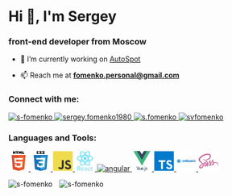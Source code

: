 <h1>Hi 👋, I'm Sergey</h1>
<h3>front-end developer from Moscow</h3>

- 🔭 I’m currently working on [AutoSpot](https://autospot.ru/)

- 📫 Reach me at **fomenko.personal@gmail.com**

<h3>Connect with me:</h3>
<p>
<a href="https://linkedin.com/in/s-fomenko" target="blank">
  <img src="https://raw.githubusercontent.com/rahuldkjain/github-profile-readme-generator/master/src/images/icons/Social/linked-in-alt.svg" alt="s-fomenko" height="30" width="40" />
</a>
<a href="https://fb.com/sergey.fomenko1980" target="blank">
  <img src="https://raw.githubusercontent.com/rahuldkjain/github-profile-readme-generator/master/src/images/icons/Social/facebook.svg" alt="sergey.fomenko1980" height="30" width="40" />
</a>
<a href="https://instagram.com/s.fomenko" target="blank">
  <img src="https://raw.githubusercontent.com/rahuldkjain/github-profile-readme-generator/master/src/images/icons/Social/instagram.svg" alt="s.fomenko" height="30" width="40" />
</a>
<a href="https://twitter.com/svfomenko" target="blank">
  <img src="https://raw.githubusercontent.com/rahuldkjain/github-profile-readme-generator/master/src/images/icons/Social/twitter.svg" alt="svfomenko" height="30" width="40" />
</a>
</p>

<h3>Languages and Tools:</h3>
<p>
  <a href="https://www.w3.org/html/" target="_blank">
    <img src="https://raw.githubusercontent.com/devicons/devicon/master/icons/html5/html5-original-wordmark.svg" alt="html5" width="40" height="40"/>
  </a>
  <a href="https://www.w3schools.com/css/" target="_blank">
    <img src="https://raw.githubusercontent.com/devicons/devicon/master/icons/css3/css3-original-wordmark.svg" alt="css3" width="40" height="40"/>
  </a>
  <a href="https://developer.mozilla.org/en-US/docs/Web/JavaScript" target="_blank">
    <img src="https://raw.githubusercontent.com/devicons/devicon/master/icons/javascript/javascript-original.svg" alt="javascript" width="40" height="40"/>
  </a>
  <a href="https://reactjs.org/" target="_blank">
    <img src="https://raw.githubusercontent.com/devicons/devicon/master/icons/react/react-original-wordmark.svg" alt="react" width="40" height="40"/>
  </a>
  <a href="https://angular.io" target="_blank">
    <img src="https://angular.io/assets/images/logos/angular/angular.svg" alt="angular" width="40" height="40"/>
  </a>
  <a href="https://vuejs.org/" target="_blank">
    <img src="https://raw.githubusercontent.com/devicons/devicon/master/icons/vuejs/vuejs-original-wordmark.svg" alt="vuejs" width="40" height="40"/>
  </a>
  <a href="https://www.typescriptlang.org/" target="_blank">
    <img src="https://raw.githubusercontent.com/devicons/devicon/master/icons/typescript/typescript-original.svg" alt="typescript" width="40" height="40"/>
  </a>
  <a href="https://webpack.js.org" target="_blank">
    <img src="https://raw.githubusercontent.com/devicons/devicon/d00d0969292a6569d45b06d3f350f463a0107b0d/icons/webpack/webpack-original-wordmark.svg" alt="webpack" width="40" height="40"/>
  </a>
  <a href="https://sass-lang.com" target="_blank">
    <img src="https://raw.githubusercontent.com/devicons/devicon/master/icons/sass/sass-original.svg" alt="sass" width="40" height="40"/>
  </a>
</p>

<div>
  <img height="130" style="margin-right: 10px" src="https://github-readme-stats.vercel.app/api?username=s-fomenko&show_icons=true" alt="s-fomenko" />
  <img height="130" src="https://github-readme-stats.vercel.app/api/top-langs/?username=s-fomenko&layout=compact" alt="s-fomenko" />
</div>
